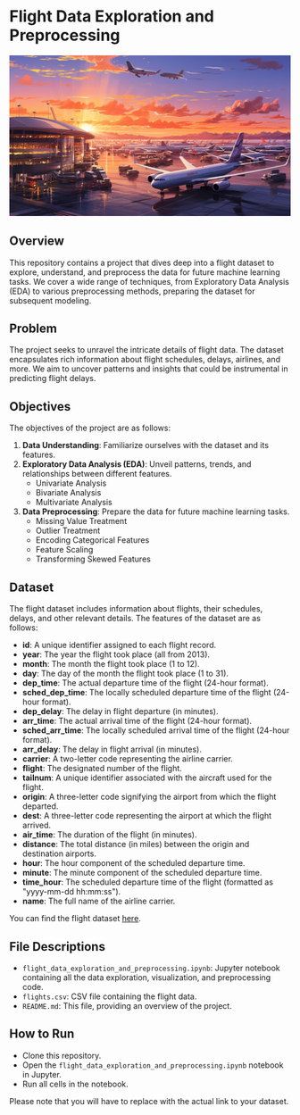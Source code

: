 
# Flight Data Exploration and Preprocessing
![Flight Data EDA](image.jpg)

## Overview
This repository contains a project that dives deep into a flight dataset to explore, understand, and preprocess the data for future machine learning tasks. We cover a wide range of techniques, from Exploratory Data Analysis (EDA) to various preprocessing methods, preparing the dataset for subsequent modeling.

## Problem
The project seeks to unravel the intricate details of flight data. The dataset encapsulates rich information about flight schedules, delays, airlines, and more. We aim to uncover patterns and insights that could be instrumental in predicting flight delays.

## Objectives
The objectives of the project are as follows:

1. __Data Understanding__: Familiarize ourselves with the dataset and its features.
2. __Exploratory Data Analysis (EDA)__: Unveil patterns, trends, and relationships between different features.
   - Univariate Analysis
   - Bivariate Analysis
   - Multivariate Analysis
3. __Data Preprocessing__: Prepare the data for future machine learning tasks.
   - Missing Value Treatment
   - Outlier Treatment
   - Encoding Categorical Features
   - Feature Scaling
   - Transforming Skewed Features

## Dataset
The flight dataset includes information about flights, their schedules, delays, and other relevant details. The features of the dataset are as follows:

- __id__: A unique identifier assigned to each flight record.
- __year__: The year the flight took place (all from 2013).
- __month__: The month the flight took place (1 to 12).
- __day__: The day of the month the flight took place (1 to 31).
- __dep_time__: The actual departure time of the flight (24-hour format).
- __sched_dep_time__: The locally scheduled departure time of the flight (24-hour format).
- __dep_delay__: The delay in flight departure (in minutes).
- __arr_time__: The actual arrival time of the flight (24-hour format).
- __sched_arr_time__: The locally scheduled arrival time of the flight (24-hour format).
- __arr_delay__: The delay in flight arrival (in minutes).
- __carrier__: A two-letter code representing the airline carrier.
- __flight__: The designated number of the flight.
- __tailnum__: A unique identifier associated with the aircraft used for the flight.
- __origin__: A three-letter code signifying the airport from which the flight departed.
- __dest__: A three-letter code representing the airport at which the flight arrived.
- __air_time__: The duration of the flight (in minutes).
- __distance__: The total distance (in miles) between the origin and destination airports.
- __hour__: The hour component of the scheduled departure time.
- __minute__: The minute component of the scheduled departure time.
- __time_hour__: The scheduled departure time of the flight (formatted as "yyyy-mm-dd hh:mm:ss").
- __name__: The full name of the airline carrier.

You can find the flight dataset [here](https://github.com/FarzadNekouee/Flight-EDA-to-Preprocessing/blob/master/flights.csv).

## File Descriptions
- `flight_data_exploration_and_preprocessing.ipynb`: Jupyter notebook containing all the data exploration, visualization, and preprocessing code.
- `flights.csv`: CSV file containing the flight data.
- `README.md`: This file, providing an overview of the project.

## How to Run
- Clone this repository.
- Open the `flight_data_exploration_and_preprocessing.ipynb` notebook in Jupyter.
- Run all cells in the notebook.

Please note that you will have to replace <link to your dataset> with the actual link to your dataset.
